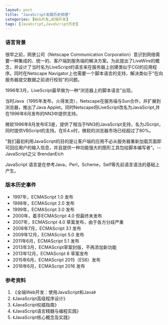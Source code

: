 ```yaml
---
layout: post
title: "JavaScript发展历史梳理"
categories: [Web开发,前端开发]
tags: [JavaScript,JavaScript历史]
---
```




### 语言背景

很早之前，网景公司（Netscape Communication Corporation）意识到网络需要一种集成的、统一的、客户端到服务端的解决方案。为此提出了LiveWire的概念，并设计了当时名为LiveScript的语言来在服务器上创建类似于CGI的应用程序。同时在Netscape Navigator上也需要一个脚本语言的支持，解决类似于“在向服务器提交数据之前进行校验”的问题。

1996年3月，LiveScript最早做为一种“浏览器上的脚本语言”出现。

当时Java（1995年发布，火得发烫），Netscape在服务端与Sun合作，并扩展到浏览器，推出了Java Applet。同时Netscape将LiveScript改名为JavaScript,并在1996年8月发布的NN3中提供支持。

微软1996年8月发布IE3是，提供了相当于NN3的JavaScript支持，名为JScript，同时提供VBScript的支持。在IE4.x时，微软的浏览器市场已经超过了80%。

”我们最初利用JavaScript的目的是让客户端的应用不必从服务器重新加载页面即可回应用户的输入信息，并且提供一种功能强大的图形工具包给脚本编写者“。--JavaScript之父 BrendanEich

JavaScript 语言是在参考Java，Perl，Scheme，Self等先前语言语法的基础上产生。



### 版本历史事件

+ 1997年，ECMAScript 1.0 发布
+ 1998年，ECMAScript 2.0 发布
+ 1999年，ECMAScript 3.0 发布
+ 2000年，着手ECMAScript 4.0 但最终未发布
+ 2007年，ECMAScript 4.0 草案发布，由于各方分歧严重
+ 2008年7月，ECMAScript 3.1 发布
+ 2009年12月，ECMAScript 5.0 发布
+ 2011年6月，ECMAScript 5.1 发布
+ 2013年3月，ECMAScript草案封版，不再添加新功能
+ 2013年12月，ECMAScript 6 草案发布
+ 2015年6月，ECMAScript 2015（ES6）发布
+ 2016年6月，ECMAScript 2016 发布



### 参考资料

1. 《全端Web开发：使用JavaScript和Java》
2. 《JavaScript高级程序设计》
3. 《JavaScript权威指南》
4. 《JavaScript语言精髓与编程实践》
5. 《JavaScript核心概念及实践》